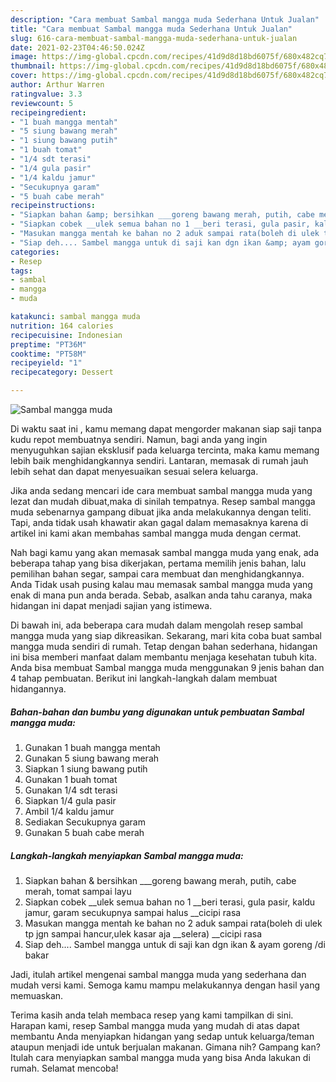 ```yaml
---
description: "Cara membuat Sambal mangga muda Sederhana Untuk Jualan"
title: "Cara membuat Sambal mangga muda Sederhana Untuk Jualan"
slug: 616-cara-membuat-sambal-mangga-muda-sederhana-untuk-jualan
date: 2021-02-23T04:46:50.024Z
image: https://img-global.cpcdn.com/recipes/41d9d8d18bd6075f/680x482cq70/sambal-mangga-muda-foto-resep-utama.jpg
thumbnail: https://img-global.cpcdn.com/recipes/41d9d8d18bd6075f/680x482cq70/sambal-mangga-muda-foto-resep-utama.jpg
cover: https://img-global.cpcdn.com/recipes/41d9d8d18bd6075f/680x482cq70/sambal-mangga-muda-foto-resep-utama.jpg
author: Arthur Warren
ratingvalue: 3.3
reviewcount: 5
recipeingredient:
- "1 buah mangga mentah"
- "5 siung bawang merah"
- "1 siung bawang putih"
- "1 buah tomat"
- "1/4 sdt terasi"
- "1/4 gula pasir"
- "1/4 kaldu jamur"
- "Secukupnya garam"
- "5 buah cabe merah"
recipeinstructions:
- "Siapkan bahan &amp; bersihkan ___goreng bawang merah, putih, cabe merah, tomat sampai layu"
- "Siapkan cobek __ulek semua bahan no 1 __beri terasi, gula pasir, kaldu jamur, garam secukupnya sampai halus __cicipi rasa"
- "Masukan mangga mentah ke bahan no 2 aduk sampai rata(boleh di ulek tp jgn sampai hancur,ulek kasar aja __selera) __cicipi rasa"
- "Siap deh.... Sambel mangga untuk di saji kan dgn ikan &amp; ayam goreng /di bakar"
categories:
- Resep
tags:
- sambal
- mangga
- muda

katakunci: sambal mangga muda 
nutrition: 164 calories
recipecuisine: Indonesian
preptime: "PT36M"
cooktime: "PT58M"
recipeyield: "1"
recipecategory: Dessert

---
```



![Sambal mangga muda](https://img-global.cpcdn.com/recipes/41d9d8d18bd6075f/680x482cq70/sambal-mangga-muda-foto-resep-utama.jpg)

Di waktu  saat ini , kamu memang dapat mengorder makanan siap saji tanpa kudu repot membuatnya sendiri. Namun, bagi anda yang ingin menyuguhkan sajian eksklusif pada keluarga tercinta, maka kamu memang lebih baik menghidangkannya sendiri. Lantaran, memasak di rumah jauh lebih sehat dan dapat menyesuaikan sesuai selera keluarga.

Jika anda sedang mencari ide cara membuat sambal mangga muda yang lezat dan mudah dibuat,maka di sinilah tempatnya. Resep sambal mangga muda  sebenarnya gampang dibuat jika anda melakukannya dengan teliti. Tapi, anda tidak usah khawatir akan gagal dalam memasaknya 
karena di artikel ini kami akan membahas sambal mangga muda dengan cermat.  



Nah bagi kamu yang akan memasak sambal mangga muda yang enak, ada beberapa tahap yang bisa dikerjakan, pertama memilih jenis bahan, lalu pemilihan bahan segar, sampai cara membuat dan menghidangkannya. Anda Tidak usah pusing kalau mau memasak sambal mangga muda yang enak di mana pun anda berada. Sebab, asalkan anda  tahu caranya, maka hidangan ini dapat menjadi sajian yang istimewa.

Di bawah ini, ada beberapa cara mudah dalam mengolah resep sambal mangga muda yang siap dikreasikan. Sekarang, mari kita coba buat sambal mangga muda sendiri di rumah. Tetap dengan bahan sederhana, hidangan ini bisa memberi manfaat dalam membantu menjaga kesehatan tubuh kita. Anda bisa membuat Sambal mangga muda menggunakan 9 jenis bahan dan 4 tahap pembuatan. Berikut ini langkah-langkah dalam membuat hidangannya.

<!--inarticleads1-->

##### Bahan-bahan dan bumbu yang digunakan untuk pembuatan Sambal mangga muda:

1. Gunakan 1 buah mangga mentah
1. Gunakan 5 siung bawang merah
1. Siapkan 1 siung bawang putih
1. Gunakan 1 buah tomat
1. Gunakan 1/4 sdt terasi
1. Siapkan 1/4 gula pasir
1. Ambil 1/4 kaldu jamur
1. Sediakan Secukupnya garam
1. Gunakan 5 buah cabe merah




<!--inarticleads2-->

##### Langkah-langkah menyiapkan Sambal mangga muda:

1. Siapkan bahan &amp; bersihkan ___goreng bawang merah, putih, cabe merah, tomat sampai layu
1. Siapkan cobek __ulek semua bahan no 1 __beri terasi, gula pasir, kaldu jamur, garam secukupnya sampai halus __cicipi rasa
1. Masukan mangga mentah ke bahan no 2 aduk sampai rata(boleh di ulek tp jgn sampai hancur,ulek kasar aja __selera) __cicipi rasa
1. Siap deh.... Sambel mangga untuk di saji kan dgn ikan &amp; ayam goreng /di bakar




Jadi, itulah artikel mengenai  sambal mangga muda  yang sederhana dan mudah versi kami. Semoga kamu mampu melakukannya dengan hasil yang memuaskan. 

Terima kasih anda telah membaca resep yang kami tampilkan di sini. Harapan kami, resep  Sambal mangga muda yang mudah di atas dapat membantu Anda menyiapkan hidangan yang sedap untuk keluarga/teman ataupun menjadi ide untuk berjualan makanan. Gimana nih? Gampang kan? Itulah cara menyiapkan sambal mangga muda yang bisa Anda lakukan di rumah. Selamat mencoba!

